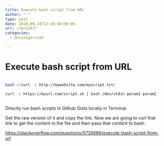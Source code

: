 ```yaml
---
title: Execute bash script from URL
author: "-"
type: post
date: 2018-09-24T12:19:45+00:00
url: /?p=12677
categories:
  - Uncategorized

---
```

# Execute bash script from URL
```bash
  
bash <(curl -s http://mywebsite.com/myscript.txt)
  
curl -s https://myurl.com/script.sh | bash /dev/stdin param1 param2
  
```

Directly run bash scripts in Github Gists locally in Terminal.

Get the raw version of it and copy the link. Now we are going to curl that link to get the content in the file and then pass that content to bash.
  
https://stackoverflow.com/questions/5735666/execute-bash-script-from-url